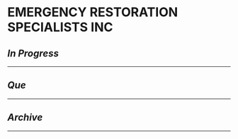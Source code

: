 # EMERGENCY RESTORATION SPECIALISTS INC

## *In Progress*

--------------------

## *Que*

-----------------------------------
## *Archive*

-----------------------------------
